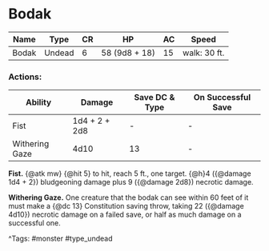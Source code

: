 # Bodak

| Name | Type | CR | HP | AC | Speed |
|------|------|----|----|----|-------|
| Bodak | Undead | 6 | 58 (9d8 + 18) | 15 | walk: 30 ft. |

### Actions:

| Ability | Damage | Save DC & Type | On Successful Save |
|---------|--------|----------------|--------------------|
| Fist | 1d4 + 2 + 2d8 | - | - |
| Withering Gaze | 4d10 | 13 | - |


**Fist.** {@atk mw} {@hit 5} to hit, reach 5 ft., one target. {@h}4 ({@damage 1d4 + 2}) bludgeoning damage plus 9 ({@damage 2d8}) necrotic damage.

**Withering Gaze.** One creature that the bodak can see within 60 feet of it must make a {@dc 13} Constitution saving throw, taking 22 ({@damage 4d10}) necrotic damage on a failed save, or half as much damage on a successful one.

^Tags: #monster #type_undead